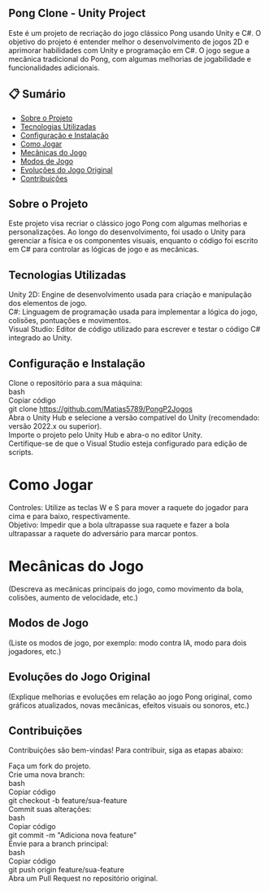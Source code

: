 ## Pong Clone - Unity Project
Este é um projeto de recriação do jogo clássico Pong usando Unity e C#. O objetivo do projeto é entender melhor o desenvolvimento de jogos 2D e aprimorar habilidades com Unity e programação em C#. O jogo segue a mecânica tradicional do Pong, com algumas melhorias de jogabilidade e funcionalidades adicionais.

## 📋 Sumário
- [Sobre o Projeto](#sobre-o-projeto)
- [Tecnologias Utilizadas](#tecnologias-utilizadas)
- [Configuração e Instalação](#configuração-e-instalação)
- [Como Jogar](#como-jogar)
- [Mecânicas do Jogo](#mecânicas-do-jogo)
- [Modos de Jogo](#modos-de-jogo)
- [Evoluções do Jogo Original](#evoluções-do-jogo-original)
- [Contribuições](#contribuições)

## Sobre o Projeto
Este projeto visa recriar o clássico jogo Pong com algumas melhorias e personalizações. Ao longo do desenvolvimento, foi usado o Unity para gerenciar a física e os componentes visuais, enquanto o código foi escrito em C# para controlar as lógicas de jogo e as mecânicas.

## Tecnologias Utilizadas
Unity 2D: Engine de desenvolvimento usada para criação e manipulação dos elementos de jogo.  
C#: Linguagem de programação usada para implementar a lógica do jogo, colisões, pontuações e movimentos.  
Visual Studio: Editor de código utilizado para escrever e testar o código C# integrado ao Unity.  
## Configuração e Instalação
Clone o repositório para a sua máquina:  
bash  
Copiar código  
git clone https://github.com/Matias5789/PongP2Jogos  
Abra o Unity Hub e selecione a versão compatível do Unity (recomendado: versão 2022.x ou superior).  
Importe o projeto pelo Unity Hub e abra-o no editor Unity.  
Certifique-se de que o Visual Studio esteja configurado para edição de scripts.  
# Como Jogar  
Controles: Utilize as teclas W e S para mover a raquete do jogador para cima e para baixo, respectivamente.  
Objetivo: Impedir que a bola ultrapasse sua raquete e fazer a bola ultrapassar a raquete do adversário para marcar pontos.  
# Mecânicas do Jogo  
(Descreva as mecânicas principais do jogo, como movimento da bola, colisões, aumento de velocidade, etc.)  

## Modos de Jogo
(Liste os modos de jogo, por exemplo: modo contra IA, modo para dois jogadores, etc.)

## Evoluções do Jogo Original
(Explique melhorias e evoluções em relação ao jogo Pong original, como gráficos atualizados, novas mecânicas, efeitos visuais ou sonoros, etc.)

## Contribuições
Contribuições são bem-vindas! Para contribuir, siga as etapas abaixo:

Faça um fork do projeto.  
Crie uma nova branch:  
bash  
Copiar código  
git checkout -b feature/sua-feature  
Commit suas alterações:  
bash  
Copiar código  
git commit -m "Adiciona nova feature"  
Envie para a branch principal:  
bash  
Copiar código  
git push origin feature/sua-feature  
Abra um Pull Request no repositório original.  
